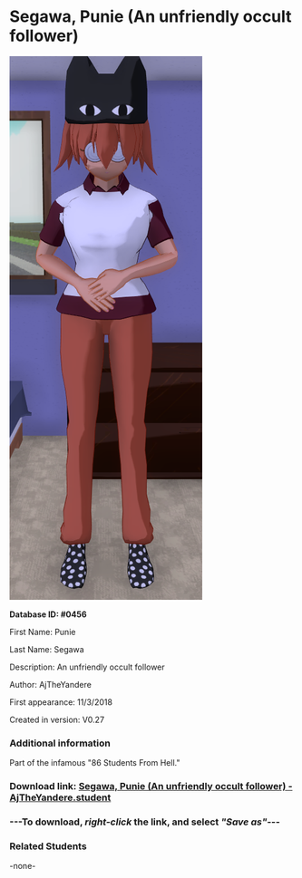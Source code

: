 # Segawa, Punie (An unfriendly occult follower)

<img src="../../Files/Images/Segawa, Punie (An unfriendly occult follower).png" title="Segawa, Punie (An unfriendly occult follower) - AjTheYandere">

**Database ID: #0456**

First Name: Punie

Last Name: Segawa

Description: An unfriendly occult follower

Author: AjTheYandere

First appearance: 11/3/2018

Created in version: V0.27

### Additional information

Part of the infamous "86 Students From Hell."

### Download link: <a href="https://raw.githubusercontent.com/Arbiter1223/Daigaku-Gurashi-Custom-Students/master/Files/Student%20Files/Segawa%2C%20Punie%20(An%20unfriendly%20occult%20follower)%20-%20AjTheYandere.student">Segawa, Punie (An unfriendly occult follower) - AjTheYandere.student</a>

### ---**To download, _right-click_ the link, and select _"Save as"_**---

### Related Students

-none-
